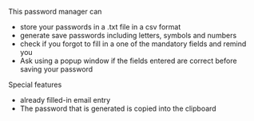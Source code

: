 This password manager can
- store your passwords in a .txt file in a csv format
- generate save passwords including letters, symbols and numbers
- check if you forgot to fill in a one of the mandatory fields and remind you
- Ask using a popup window if the fields entered are correct before saving your password


Special features
- already filled-in email entry
- The password that is generated is copied into the clipboard
  
